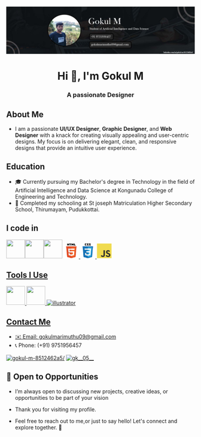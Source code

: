 ![logo](https://github.com/gokulm19/gokulm19/blob/6e7ebb059af92d01023210a23bdd365e94bf3d19/Banner%20Github.jpg)
<h1 align="center">Hi 👋, I'm Gokul M </h1>
<h3 align="center">A passionate Designer </h3>


## About Me
- I am a passionate **UI/UX Designer**, **Graphic Designer**, and **Web Designer** with a knack for creating visually appealing and user-centric designs. My focus is on delivering elegant, clean, and responsive designs that provide an intuitive user experience.


## Education
- 🎓 Currently pursuing my Bachelor's degree in Technology in the field of Artificial Intelligence and Data Science at Kongunadu College of Engineering and Technology.
- 🏫 Completed my schooling at St joseph Matriculation Higher Secondary School, Thirumayam, Pudukkottai.



## I code in
<img height="50" width="50" src="https://img.icons8.com/color/48/000000/python.png" /><img height="50" width="50" src="https://img.icons8.com/color/48/000000/c-programming.png" /><img height="50" width="50" src="https://img.icons8.com/color/48/000000/java-coffee-cup-logo.png" /> <a href="https://www.w3.org/html/" target="_blank" rel="noreferrer"> <img src="https://raw.githubusercontent.com/devicons/devicon/master/icons/html5/html5-original-wordmark.svg" alt="html5" width="40" height="40"/> <a href="https://www.w3schools.com/css/" target="_blank" rel="noreferrer"> <img src="https://raw.githubusercontent.com/devicons/devicon/master/icons/css3/css3-original-wordmark.svg" alt="css3" width="40" height="40"/> <a href="https://developer.mozilla.org/en-US/docs/Web/JavaScript" target="_blank" rel="noreferrer"> <img src="https://raw.githubusercontent.com/devicons/devicon/master/icons/javascript/javascript-original.svg" alt="javascript" width="40" height="40"/>


## Tools I Use
<img height="50" width="50" src="https://img.icons8.com/doodle/48/000000/adobe-photoshop.png"/> <img height="50" width="50" src="https://img.icons8.com/color/48/000000/figma--v1.png"/>
<img src="https://www.vectorlogo.zone/logos/adobe_illustrator/adobe_illustrator-icon.svg" alt="illustrator" width="40" height="40"/> 


## Contact Me
- ✉️ Email: gokulmarimuthu09@gmail.com
- 📞 Phone: (+91) 9751956457

<a href="https://www.linkedin.com/in/gokul-m-8512462a5/" target="blank"><img align="center" src="https://raw.githubusercontent.com/rahuldkjain/github-profile-readme-generator/master/src/images/icons/Social/linked-in-alt.svg" alt="gokul-m-8512462a5/" height="30" width="40" /></a>
<a href="https://www.instagram.com/gk__05__/" target="blank"><img align="center" src="https://raw.githubusercontent.com/rahuldkjain/github-profile-readme-generator/master/src/images/icons/Social/instagram.svg" alt="gk__05__" height="30" width="40" /></a>


## 💼 Open to Opportunities
- I’m always open to discussing new projects, creative ideas, or opportunities to be part of your vision

- Thank you for visiting my profile. 
- Feel free to reach out to me,or just to say hello! Let's connect and explore together. 🚀
